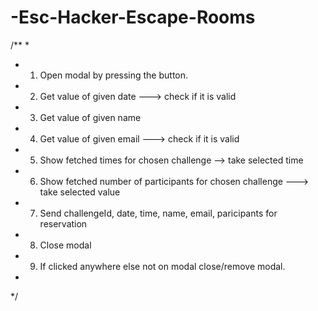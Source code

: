 # -Esc-Hacker-Escape-Rooms

/**
 * 
 * 1. Open modal by pressing the button.
 * 2. Get value of given date ---> check if it is valid
 * 3. Get value of given name
 * 4. Get value of given email ---> check if it is valid
 * 5. Show fetched times for chosen challenge --> take selected time
 * 6. Show fetched number of participants for chosen challenge ---> take selected value
 * 7. Send challengeId, date, time, name, email, paricipants for reservation
 * 8. Close modal
 * 9. If clicked anywhere else not on modal close/remove modal.
 * 
 */